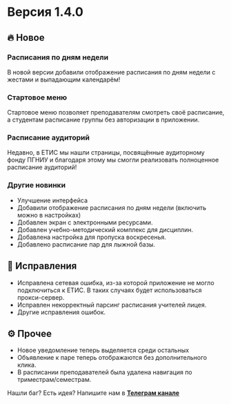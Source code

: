 # **Версия 1.4.0**

## 🔥 **Новое**

### Расписания по дням недели

В новой версии добавили отображение расписания по дням недели с жестами и выпадающим календарём!

### Стартовое меню

Стартовое меню позволяет преподавателям смотреть своё расписание, а студентам расписание группы без авторизации в приложении.

### Расписание аудиторий

Недавно, в ЕТИС мы нашли страницы, посвящённые аудиторному фонду ПГНИУ и благодаря этому мы смогли реализовать полноценное расписание аудиторий!

### Другие новинки

- Улучшение интерфейса
- Добавили отображение расписания по дням недели (включить можно в настройках)
- Добавлен экран с электронными ресурсами.
- Добавлен учебно-методический комплекс для дисциплин.
- Добавлена настройка для пропуска воскресенья.
- Добавлено расписание пар для лыжной базы.

## 🐛 **Исправления**

- Исправлена сетевая ошибка, из-за которой приложение не могло подключиться к ЕТИС. В таких случаях будет использоваться прокси-сервер.
- Исправлен некорректный парсинг расписания учителей лицея.
- Другие исправления ошибок.

## ⚙️ **Прочее**

- Новое уведомление теперь выделяется среди остальных
- Объявление к паре теперь отображаются без дополнительного клика.
- В расписании преподавателей была удалена навигация по триместрам/семестрам. 

Нашли баг? Есть идея? Напишите нам в [**Телеграм канале**](https://t.me/etis_mobile)
